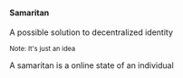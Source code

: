 <h4>Samaritan</h4>
<p>A possible solution to decentralized identity</p>
<small> Note: It's just an idea</small>
<p>A samaritan is a online state of an individual</p>
